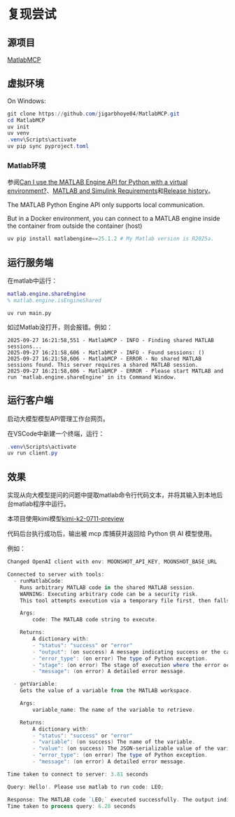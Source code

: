 # 复现尝试

## 源项目

[MatlabMCP](https://github.com/jigarbhoye04/MatlabMCP)

## 虚拟环境

On Windows:
```powershell
git clone https://github.com/jigarbhoye04/MatlabMCP.git
cd MatlabMCP
uv init
uv venv
.venv\Scripts\activate
uv pip sync pyproject.toml 
```

###  Matlab环境

参阅[Can I use the MATLAB Engine API for Python with a virtual environment?](https://ww2.mathworks.cn/matlabcentral/answers/2086093-can-i-use-the-matlab-engine-api-for-python-with-a-virtual-environment)、[MATLAB and Simulink Requirements](https://ww2.mathworks.cn/support/requirements/python-compatibility.html)和[Release history](https://pypi.org/project/matlabengine/#history)。

The MATLAB Python Engine API only supports local communication.

But in a Docker environment, you can connect to a MATLAB engine inside the container from outside the container (host)

```powershell
uv pip install matlabengine==25.1.2 # My Matlab version is R2025a.
```

## 运行服务端

在matlab中运行：

```m
matlab.engine.shareEngine
% matlab.engine.isEngineShared
```

```
uv run main.py
```

如过Matlab没打开，则会报错。例如：

```
2025-09-27 16:21:58,551 - MatlabMCP - INFO - Finding shared MATLAB sessions...
2025-09-27 16:21:58,606 - MatlabMCP - INFO - Found sessions: ()
2025-09-27 16:21:58,606 - MatlabMCP - ERROR - No shared MATLAB sessions found. This server requires a shared MATLAB session.
2025-09-27 16:21:58,606 - MatlabMCP - ERROR - Please start MATLAB and run 'matlab.engine.shareEngine' in its Command Window.
```

## 运行客户端

启动大模型模型API管理工作台网页。

在VSCode中新建一个终端，运行：

```powershell
.venv\Scripts\activate
uv run client.py
```

## 效果

实现从向大模型提问的问题中提取matlab命令行代码文本，并将其输入到本地后台matlab程序中运行。

本项目使用kimi模型[kimi-k2-0711-preview](https://platform.moonshot.cn/)

代码后台执行成功后，输出被 mcp 库捕获并返回给 Python 供 AI 模型使用。

例如：

```powershell
Changed OpenAI client with env: MOONSHOT_API_KEY, MOONSHOT_BASE_URL

Connected to server with tools:
  - runMatlabCode:
    Runs arbitrary MATLAB code in the shared MATLAB session.
    WARNING: Executing arbitrary code can be a security risk.
    This tool attempts execution via a temporary file first, then falls back to eng.evalc() to capture output.

    Args:
        code: The MATLAB code string to execute.

    Returns:
        A dictionary with:
        - "status": "success" or "error"
        - "output": (on success) A message indicating success or the captured output from eng.evalc().
        - "error_type": (on error) The type of Python exception.
        - "stage": (on error) The stage of execution where the error occurred.
        - "message": (on error) A detailed error message.

  - getVariable:
    Gets the value of a variable from the MATLAB workspace.

    Args:
        variable_name: The name of the variable to retrieve.

    Returns:
        A dictionary with:
        - "status": "success" or "error"
        - "variable": (on success) The name of the variable.
        - "value": (on success) The JSON-serializable value of the variable.
        - "error_type": (on error) The type of Python exception.
        - "message": (on error) A detailed error message.

Time taken to connect to server: 3.81 seconds

Query: Hello!. Please use matlab to run code: LEO;

Response: The MATLAB code `LEO;` executed successfully. The output indicates that a file has been saved to the `..\output` directory.
Time taken to process query: 6.28 seconds
```
